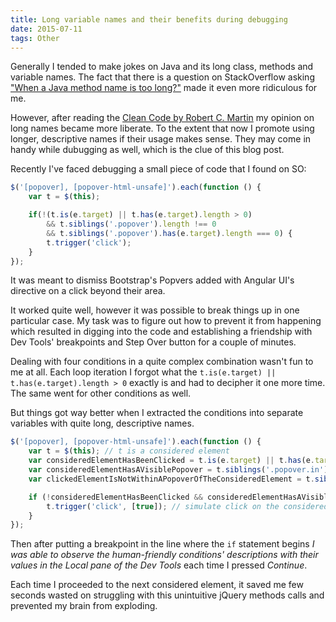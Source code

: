 ```yaml
---
title: Long variable names and their benefits during debugging
date: 2015-07-11
tags: Other
---
```


Generally I tended to make jokes on Java and its long class, methods and variable names. The fact that there is a question on StackOverflow asking ["When a Java method name is too long?"](http://stackoverflow.com/questions/2230871/when-is-a-java-method-name-too-long) made it even more ridiculous for me.

However, after reading the [Clean Code by Robert C. Martin](http://www.amazon.com/exec/obidos/ASIN/0132350882/helion-20) my opinion on long names became more liberate. To the extent that now I promote using longer, descriptive names if their usage makes sense. They may come in handy while dubugging as well, which is the clue of this blog post.

Recently I've faced debugging a small piece of code that I found on SO:

```javascript
$('[popover], [popover-html-unsafe]').each(function () {
    var t = $(this);

    if(!(t.is(e.target) || t.has(e.target).length > 0)
        && t.siblings('.popover').length !== 0
        && t.siblings('.popover').has(e.target).length === 0) {
        t.trigger('click');
    }
});
```

It was meant to dismiss Bootstrap's Popvers added with Angular UI's directive on a click beyond their area.

It worked quite well, however it was possible to break things up in one particular case. My task was to figure out how to prevent it from happening which resulted in digging into the code and establishing a friendship with Dev Tools' breakpoints and Step Over button for a couple of minutes.

Dealing with four conditions in a quite complex combination wasn't fun to me at all. Each loop iteration I forgot what the `t.is(e.target) || t.has(e.target).length > 0` exactly is and had to decipher it one more time. The same went for other conditions as well.

But things got way better when I extracted the conditions into separate variables with quite long, descriptive names.

```javascript
$('[popover], [popover-html-unsafe]').each(function () {
    var t = $(this); // t is a considered element
    var consideredElementHasBeenClicked = t.is(e.target) || t.has(e.target).length > 0; 
    var consideredElementHasAVisiblePopover = t.siblings('.popover.in').length !== 0;
    var clickedElementIsNotWithinAPopoverOfTheConsideredElement = t.siblings('.popover').has(e.target).length === 0;

    if (!consideredElementHasBeenClicked && consideredElementHasAVisiblePopover && clickedElementIsNotWithinAPopoverOfTheConsideredElement) {
        t.trigger('click', [true]); // simulate click on the considered element -> hide it; true indicates the click hasn't been performed by the user
    }
});
```

Then after putting a breakpoint in the line where the `if` statement begins *I was able to observe the human-friendly conditions' descriptions with their values in the _Local_ pane of the Dev Tools* each time I pressed _Continue_.

Each time I proceeded to the next considered element, it saved me few seconds wasted on struggling with this unintuitive jQuery methods calls and prevented my brain from exploding.